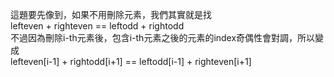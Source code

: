 這題要先像到，如果不用刪除元素，我們其實就是找\
lefteven + righteven == leftodd + rightodd\
不過因為刪除i-th元素後，包含i-th元素之後的元素的index奇偶性會對調，所以變成\
lefteven[i-1] + rightodd[i+1] == leftodd[i-1] + righteven[i+1]